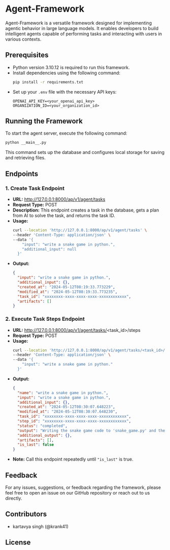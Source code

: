 # Agent-Framework

Agent-Framework is a versatile framework designed for implementing agentic behavior in large language models. It enables developers to build intelligent agents capable of performing tasks and interacting with users in various contexts.

## Prerequisites
- Python version 3.10.12 is required to run this framework.
- Install dependencies using the following command:
  ```bash
  pip install -r requirements.txt
  ```
- Set up your `.env` file with the necessary API keys:
  ```plaintext
  OPENAI_API_KEY=<your_openai_api_key>
  ORGANIZATION_ID=<your_organization_id>
  ```

## Running the Framework
To start the agent server, execute the following command:
```bash
python __main__.py
```
This command sets up the database and configures local storage for saving and retrieving files.

## Endpoints

### 1. Create Task Endpoint
- **URL:** http://127.0.0.1:8000/ap/v1/agent/tasks
- **Request Type:** POST
- **Description:** This endpoint creates a task in the database, gets a plan from AI to solve the task, and returns the task ID.
- **Usage:** 
  ```bash
  curl --location 'http://127.0.0.1:8000/ap/v1/agent/tasks' \
  --header 'Content-Type: application/json' \
  --data '{
      "input": "write a snake game in python.",
      "additional_input": null
    }'
  ```
- **Output:**
  ```json
  {
    "input": "write a snake game in python.",
    "additional_input": {},
    "created_at": "2024-05-12T08:19:33.773229",
    "modified_at": "2024-05-12T08:19:33.773235",
    "task_id": "xxxxxxxx-xxxx-xxxx-xxxx-xxxxxxxxxxxx",
    "artifacts": []
  }
  ```

### 2. Execute Task Steps Endpoint
- **URL:** http://127.0.0.1:8000/ap/v1/agent/tasks/<task_id>/steps
- **Request Type:** POST
- **Usage:** 
  ```bash
  curl --location 'http://127.0.0.1:8000/ap/v1/agent/tasks/<task_id>/steps' \
  --header 'Content-Type: application/json' \
  --data '{
      "input": "write a snake game in python."
    }'
  ```
- **Output:**
  ```json
  {
    "name": "write a snake game in python.",
    "input": "write a snake game in python.",
    "additional_input": {},
    "created_at": "2024-05-12T08:30:07.648223",
    "modified_at": "2024-05-12T08:30:07.648230",
    "task_id": "xxxxxxxx-xxxx-xxxx-xxxx-xxxxxxxxxxxx",
    "step_id": "xxxxxxxx-xxxx-xxxx-xxxx-xxxxxxxxxxxx",
    "status": "completed",
    "output": "Writing the snake game code to 'snake_game.py' and then concluding the task.",
    "additional_output": {},
    "artifacts": [],
    "is_last": false
  }
  ```
- **Note:** Call this endpoint repeatedly until `"is_last"` is true.

## Feedback
For any issues, suggestions, or feedback regarding the framework, please feel free to open an issue on our GitHub repository or reach out to us directly.

## Contributors
- kartavya singh (@krank41)

## License
